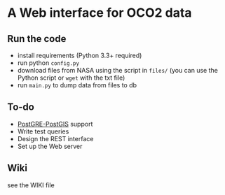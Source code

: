 # A Web interface for OCO2 data

## Run the code
* install requirements (Python 3.3+ required)
* run python `config.py`
* download files from NASA using the script in `files/` (you can use the Python script or `wget` with the txt file)
* run `main.py` to dump data from files to db

## To-do
* [PostGRE-PostGIS](http://postgis.net/) support
* Write test queries
* Design the REST interface
* Set up the Web server

## Wiki
see the WIKI file